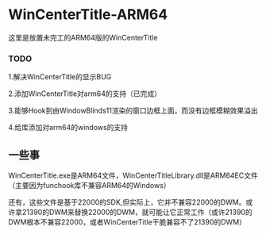 # WinCenterTitle-ARM64
这里是放置未完工的ARM64版的WinCenterTitle
### TODO
1.解决WinCenterTitle的显示BUG

2.添加WinCenterTitle对arm64的支持（已完成）

3.能够Hook到由WindowBlinds11渲染的窗口边框上面，而没有边框模糊效果溢出

4.给库添加对arm64的windows的支持
## 一些事
WinCenterTitle.exe是ARM64文件，WinCenterTitleLibrary.dll是ARM64EC文件（主要因为funchook库不兼容ARM64的Windows）

还有，这些文件是基于22000的SDK,但实际上，它并不兼容22000的DWM。或许拿21390的DWM来替换22000的DWM，就可能让它正常工作（或许21390的DWM根本不兼容22000，或者WinCenterTitle干脆兼容不了21390的DWM）
